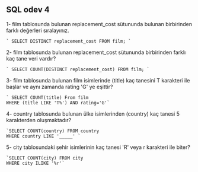 ## SQL odev 4

1-  film tablosunda bulunan replacement_cost sütununda bulunan birbirinden farklı değerleri sıralayınız.

    ` SELECT DISTINCT replacement_cost FROM film; `

2-  film tablosunda bulunan replacement_cost sütununda birbirinden farklı kaç tane veri vardır?

    ` SELECT COUNT(DISTINCT replacement_cost) FROM film; `

3-  film tablosunda bulunan film isimlerinde (title) kaç tanesini T karakteri ile başlar ve aynı zamanda rating 'G' ye eşittir?

    ` SELECT COUNT(title) From film
    WHERE (title LIKE 'T%') AND rating='G'`

4-  country tablosunda bulunan ülke isimlerinden (country) kaç tanesi 5 karakterden oluşmaktadır?

    `SELECT COUNT(country) FROM country
    WHERE country LIKE '_____' `

5-  city tablosundaki şehir isimlerinin kaç tanesi 'R' veya r karakteri ile biter?

    `SELECT COUNT(city) FROM city
    WHERE city ILIKE '%r'`